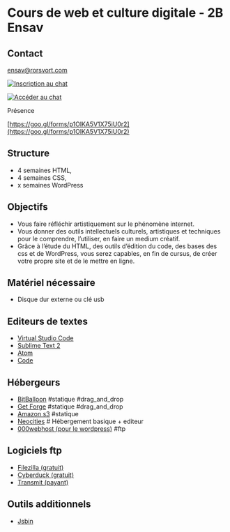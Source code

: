 # Cours de web et culture digitale - 2B Ensav

## Contact

ensav@rorsvort.com

[![Inscription au chat](https://img.shields.io/badge/Slack-Inscription-orange.svg)](https://lacenchat-register.herokuapp.com/)

[![Accéder au chat](https://img.shields.io/badge/Slack-Acc%C3%A9dez%20au%20chat-green.svg)](https://lacenchat.slack.com)

Présence

[https://goo.gl/forms/p1OlKA5V1X75iU0r2](https://goo.gl/forms/p1OlKA5V1X75iU0r2)

## Structure

* 4 semaines HTML,
* 4 semaines CSS,
* x semaines WordPress

## Objectifs

* Vous faire réfléchir artistiquement sur le phénomène internet.
* Vous donner des outils intellectuels culturels, artistiques et techniques pour le comprendre, l’utiliser, en faire un medium créatif.
* Grâce à l’étude du HTML, des outils d’édition du code, des bases des css et de WordPress, vous serez capables, en fin de cursus, de créer votre propre site et de le mettre en ligne.

## Matériel nécessaire

* Disque dur externe ou clé usb

## Editeurs de textes

* [Virtual Studio Code](https://code.visualstudio.com/)
* [Sublime Text 2](https://www.sublimetext.com/)
* [Atom](https://atom.io/)
* [Code](https://code.visualstudio.com/)

## Hébergeurs

* [BitBalloon](https://www.bitballoon.com) #statique #drag_and_drop
* [Get Forge](https://getforge.com) #statique #drag_and_drop
* [Amazon s3](http://www.smalldatajournalism.com/projects/one-offs/using-amazon-s3/) #statique
* [Neocities](https://neocities.org/) # Hébergement basique + editeur
* [000webhost (pour le wordpress)](https://www.000webhost.com) #ftp

## Logiciels ftp

* [Filezilla (gratuit)](https://filezilla-project.org/)
* [Cyberduck (gratuit)](https://cyberduck.io/)
* [Transmit (payant)](https://panic.com/transmit/)

## Outils additionnels

* [Jsbin](http://jsbin.com/qaracug/edit?html,output)
